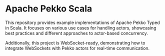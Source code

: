 # Apache Pekko Scala  

This repository provides example implementations of Apache Pekko Typed in Scala. It focuses on various use cases for handling actors, showcasing best practices and different approaches to actor-based concurrency.  

Additionally, this project is WebSocket-ready, demonstrating how to integrate WebSockets with Pekko actors for real-time communication.  
